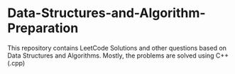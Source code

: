# Data-Structures-and-Algorithm-Preparation

This repository contains LeetCode Solutions and other questions based on Data Structures and Algorithms.
Mostly, the problems are solved using C++ (.cpp)
